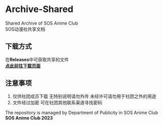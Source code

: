 # Archive-Shared
Shared Archive of SOS Anime Club  
SOS动漫社共享文档  

## 下载方式
在**Releases**中可获取共享的文件  
**[点此前往下载页面](https://github.com/SOSClub/Archive-Shared/releases "下载页面")**

## 注意事项
1. 仅供社团成员下载 无特别说明请勿外传 未经许可请勿用于社团之外的用途
2. 文件经过加密 可在社团其他联系渠道寻找密码

The repository is managed by Department of Publicity in SOS Anime Club  
**SOS Anime Club 2023**  
